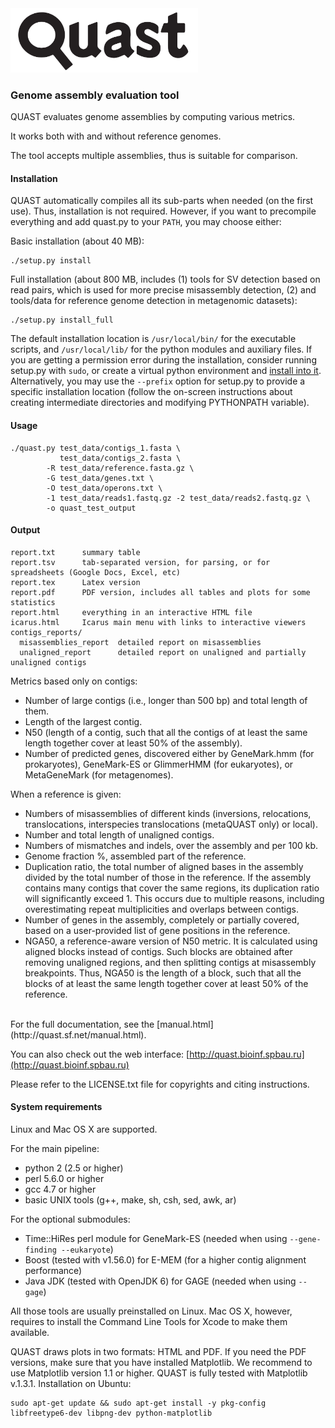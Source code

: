 <img src="quast_libs/html_saver/static/img/quast_logo_black.png" width="300" title="QUAST">

### Genome assembly evaluation tool

QUAST evaluates genome assemblies by computing various metrics.

It works both with and without reference genomes.

The tool accepts multiple assemblies, thus is suitable for comparison.

#### Installation

QUAST automatically compiles all its sub-parts when needed (on the first use). 
Thus, installation is not required. However, if you want to precompile everything and add quast.py to your `PATH`, you may choose either:

Basic installation (about 40 MB):

    ./setup.py install

Full installation (about 800 MB, includes (1) tools for SV detection based on read pairs, which is used for more precise misassembly detection, 
(2) and tools/data for reference genome detection in metagenomic datasets):

    ./setup.py install_full

The default installation location is `/usr/local/bin/` for the executable scripts, and `/usr/local/lib/` for 
the python modules and auxiliary files. If you are getting a permission error during the installation, consider running setup.py with
`sudo`, or create a virtual python environment and [install into it](http://docs.python-guide.org/en/latest/dev/virtualenvs/). 
Alternatively, you may use the `--prefix` option for setup.py to provide a specific installation location 
(follow the on-screen instructions about creating intermediate directories and modifying PYTHONPATH variable).

#### Usage

    ./quast.py test_data/contigs_1.fasta \
               test_data/contigs_2.fasta \
            -R test_data/reference.fasta.gz \
            -G test_data/genes.txt \
            -O test_data/operons.txt \
            -1 test_data/reads1.fastq.gz -2 test_data/reads2.fastq.gz \
            -o quast_test_output

#### Output

    report.txt      summary table
    report.tsv      tab-separated version, for parsing, or for spreadsheets (Google Docs, Excel, etc)  
    report.tex      Latex version
    report.pdf      PDF version, includes all tables and plots for some statistics
    report.html     everything in an interactive HTML file
    icarus.html     Icarus main menu with links to interactive viewers
    contigs_reports/
      misassemblies_report  detailed report on misassemblies
      unaligned_report      detailed report on unaligned and partially unaligned contigs


Metrics based only on contigs:

* Number of large contigs (i.e., longer than 500 bp) and total length of them.  
* Length of the largest contig.  
* N50 (length of a contig, such that all the contigs of at least the same length together cover at least 50% of the assembly).
* Number of predicted genes, discovered either by GeneMark.hmm (for prokaryotes), GeneMark-ES or GlimmerHMM (for eukaryotes), 
or MetaGeneMark (for metagenomes).

When a reference is given:

* Numbers of misassemblies of different kinds (inversions, relocations, translocations, interspecies translocations (metaQUAST only) or local).
* Number and total length of unaligned contigs.  
* Numbers of mismatches and indels, over the assembly and per 100 kb.  
* Genome fraction %, assembled part of the reference.  
* Duplication ratio, the total number of aligned bases in the assembly divided by the total number of those in the reference. 
If the assembly contains many contigs that cover the same regions, its duplication ratio will significantly exceed 1. 
This occurs due to multiple reasons, including overestimating repeat multiplicities and overlaps between contigs.  
* Number of genes in the assembly, completely or partially covered, based on a user-provided list of gene positions in the reference.  
* NGA50, a reference-aware version of N50 metric. It is calculated using aligned blocks instead of contigs. 
Such blocks are obtained after removing unaligned regions, and then splitting contigs at misassembly breakpoints. 
Thus, NGA50 is the length of a block, such that all the blocks of at least the same length together cover at least 50% of the reference.  

<br>
For the full documentation, see the [manual.html](http://quast.sf.net/manual.html).

You can also check out the web interface: [http://quast.bioinf.spbau.ru](http://quast.bioinf.spbau.ru)

Please refer to the LICENSE.txt file for copyrights and citing instructions.


#### System requirements

Linux and Mac OS X are supported.

For the main pipeline:
- python 2 (2.5 or higher)
- perl 5.6.0 or higher
- gcc 4.7 or higher
- basic UNIX tools (g++, make, sh, csh, sed, awk, ar)

For the optional submodules:
- Time::HiRes perl module for GeneMark-ES (needed when using `--gene-finding --eukaryote`)
- Boost (tested with v1.56.0) for E-MEM (for a higher contig alignment performance)
- Java JDK (tested with OpenJDK 6) for GAGE (needed when using  `--gage`)

All those tools are usually preinstalled on Linux. Mac OS X, however, requires to install 
the Command Line Tools for Xcode to make them available. 

QUAST draws plots in two formats: HTML and PDF. If you need the PDF versions, make sure that you have installed 
Matplotlib. We recommend to use Matplotlib version 1.1 or higher. QUAST is fully tested with Matplotlib v.1.3.1.
Installation on Ubuntu:

    sudo apt-get update && sudo apt-get install -y pkg-config libfreetype6-dev libpng-dev python-matplotlib
